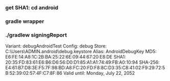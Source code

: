 ### get SHA1: cd android
### gradle wrapper
### ./gradlew signingReport
Variant: debugAndroidTest
Config: debug
Store: C:\Users\ADMIN\.android\debug.keystore
Alias: AndroidDebugKey
MD5: E6:FE:14:A8:1C:2B:BA:25:22:6E:09:44:67:20:E8:DE
SHA1: 20:35:FD:83:61:E6:B6:D6:56:D0:D1:85:A1:A1:74:49:FB:A0:10:94
SHA-256: E4:61:B7:D8:3E:F5:7F:98:BD:A8:FC:20:FD:F8:8C:D3:35:C8:41:02:F9:29:72:5B:52:39:02:57:4F:C7:8F:86
Valid until: Monday, July 22, 2052

